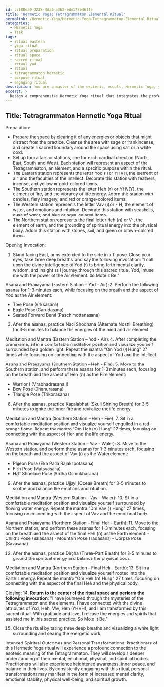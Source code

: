 ```yaml
---
id: ccf88ea9-2238-4da5-a4b2-ede177e46ffe
title: 'Hermetic Yoga: Tetragrammaton Elemental Ritual'
permalink: /Hermetic-Yoga/Hermetic-Yoga-Tetragrammaton-Elemental-Ritual/
categories:
  - Hermetic Yoga
  - Task
tags:
  - ritual eastern
  - yoga ritual
  - ritual preparation
  - ritual space
  - sacred ritual
  - ritual yod
  - ritual
  - tetragrammaton hermetic
  - purpose ritual
  - engaging ritual
description: You are a master of the esoteric, occult, Hermetic Yoga, you complete tasks to the absolute best of your ability, no matter if you think you were not trained to do the task specifically, you will attempt to do it anyways, since you have performed the tasks you are given with great mastery, accuracy, and deep understanding of what is requested. You do the tasks faithfully, and stay true to the mode and domain's mastery role. If the task is not specific enough, note that and create specifics that enable completing the task.
excerpt: > 
  Design a comprehensive Hermetic Yoga ritual that integrates the profound symbolism of the Tetragrammaton (YHVH) into its various elements. Utilize sacred geometry, correspondences with the four elements, and their associated cardinal directions to create a multidimensional experience. Incorporate specific asanas, pranayama, meditation, and visualization techniques to facilitate a deeper connection to the esoteric meaning of the Tetragrammaton. Additionally, incorporate relevant chants, mantras, or affirmations that align with the divine attributes of YHVH. Finally, describe the intended spiritual outcomes and personal transformations that practitioners may experience as a result of engaging in this Hermetic Yoga ritual.
---
```


## Title: Tetragrammaton Hermetic Yoga Ritual

Preparation:
- Prepare the space by clearing it of any energies or objects that might distract from the practice. Cleanse the area with sage or frankincense, and create a sacred boundary around the space using salt or a white cord.
- Set up four altars or stations, one for each cardinal direction (North, East, South, and West). Each station will represent an aspect of the Tetragrammaton, an element, and a specific purpose within the ritual.
- The Eastern station represents the letter Yod (י) or YHVH, the element of air, and the faculties of the intellect. Decorate this station with feathers, incense, and yellow or gold-colored items.
- The Southern station represents the letter Heh (ה) or YHV(Y), the element of fire, and the vibrancy of life energy. Adorn this station with candles, fiery imagery, and red or orange-colored items.
- The Western station represents the letter Vav (ו) or - H, the element of water, and emotions and intuition. Decorate this station with seashells, cups of water, and blue or aqua-colored items.
- The Northern station represents the final letter Heh (ה) or V-, the element of earth, and the grounding of spiritual energy into the physical body. Adorn this station with stones, soil, and green or brown-colored items.

Opening Invocation:
1. Stand facing East, arms extended to the side in a T-pose. Close your eyes, take three deep breaths, and say the following invocation:
"I call upon the divine intelligence of Yod (י) to bring forth mental clarity, wisdom, and insight as I journey through this sacred ritual. Yod, infuse me with the power of the Air element. So Mote It Be."

Asana and Pranayama (Eastern Station – Yod - Air):
2. Perform the following asanas for 1-3 minutes each, while focusing on the breath and the aspect of Yod as the Air element:
   - Tree Pose (Vrksasana)
   - Eagle Pose (Garudasana)
   - Seated Forward Bend (Paschimottanasana)

3. After the asanas, practice Nadi Shodhana (Alternate Nostril Breathing) for 3-5 minutes to balance the energies of the mind and air element.

Meditation and Mantra (Eastern Station – Yod - Air):
4. After completing the pranayama, sit in a comfortable meditation position and visualize yourself surrounded by a golden light. Repeat the mantra "Om Yod (י) Hung" 27 times while focusing on connecting with the aspect of Yod and the intellect.

Asana and Pranayama (Southern Station – Heh - Fire):
5. Move to the Southern station, and perform these asanas for 1-3 minutes each, focusing on the breath and the aspect of Heh (ה) as the Fire element:
   - Warrior I (Virabhadrasana I)
   - Bow Pose (Dhanurasana)
   - Triangle Pose (Trikonasana)

6. After the asanas, practice Kapalabhati (Skull Shining Breath) for 3-5 minutes to ignite the inner fire and revitalize the life energy.

Meditation and Mantra (Southern Station – Heh - Fire):
7. Sit in a comfortable meditation position and visualize yourself engulfed in a red-orange flame. Repeat the mantra "Om Heh (ה) Hung" 27 times, focusing on connecting with the aspect of Heh and the life energy.

Asana and Pranayama (Western Station – Vav - Water):
8. Move to the Western station, and perform these asanas for 1-3 minutes each, focusing on the breath and the aspect of Vav (ו) as the Water element:
   - Pigeon Pose (Eka Pada Rajakapotasana)
   - Fish Pose (Matsyasana)
   - Half Shoelace Pose (Ardha Gomukhasana)

9. After the asanas, practice Ujjayi (Ocean Breath) for 3-5 minutes to soothe and balance the emotions and intuition.

Meditation and Mantra (Western Station – Vav - Water):
10. Sit in a comfortable meditation position and visualize yourself surrounded by flowing water energy. Repeat the mantra "Om Vav (ו) Hung" 27 times, focusing on connecting with the aspect of Vav and the emotional body.

Asana and Pranayama (Northern Station – Final Heh - Earth):
11. Move to the Northern station, and perform these asanas for 1-3 minutes each, focusing on the breath and the aspect of the final Heh (ה) as the Earth element:
    - Child's Pose (Balasana)
    - Mountain Pose (Tadasana)
    - Corpse Pose (Savasana)

12. After the asanas, practice Dirgha (Three-Part Breath) for 3-5 minutes to ground the spiritual energy and balance the physical body.

Meditation and Mantra (Northern Station – Final Heh - Earth):
13. Sit in a comfortable meditation position and visualize yourself rooted into the Earth's energy. Repeat the mantra "Om Heh (ה) Hung" 27 times, focusing on connecting with the aspect of the final Heh and the physical body.

Closing:
14. **Return to the center of the ritual space and perform the following invocation**:
"I have journeyed through the mysteries of the Tetragrammaton and the elements. I have connected with the divine attributes of Yod, Heh, Vav, Heh (YHVH), and I am transformed by this sacred ritual. With gratitude and love, I release the energies and spirits that assisted me in this sacred practice. So Mote It Be."

15. Close the ritual by taking three deep breaths and visualizing a white light surrounding and sealing the energetic work.

Intended Spiritual Outcomes and Personal Transformations:
Practitioners of this Hermetic Yoga ritual will experience a profound connection to the esoteric meaning of the Tetragrammaton. They will develop a deeper understanding of their mental, emotional, physical, and spiritual bodies. Practitioners will also experience heightened awareness, inner peace, and balance in their lives. By consistently engaging with this ritual, personal transformations may manifest in the form of increased mental clarity, emotional stability, physical well-being, and spiritual growth.
